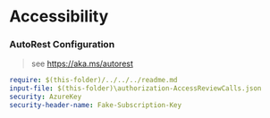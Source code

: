 # Accessibility

### AutoRest Configuration

> see https://aka.ms/autorest

```yaml
require: $(this-folder)/../../../readme.md
input-file: $(this-folder)\authorization-AccessReviewCalls.json
security: AzureKey
security-header-name: Fake-Subscription-Key
```